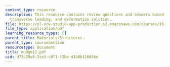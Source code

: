```yaml
---
content_type: resource
description: This resource contains review questions and answers based on euler buckling,
  transverse loading, and deformation solution.
file: https://ol-ocw-studio-app-production.s3.amazonaws.com/courses/16-01-unified-engineering-i-ii-iii-iv-fall-2005-spring-2006/d72c29a82ce3c0f1f2bed1b8b116656e_mudgm12.pdf
file_type: application/pdf
learning_resource_types: []
parent_title: Materials/Structures
parent_type: CourseSection
resourcetype: Document
title: mudgm12.pdf
uid: d72c29a8-2ce3-c0f1-f2be-d1b8b116656e
---
```

